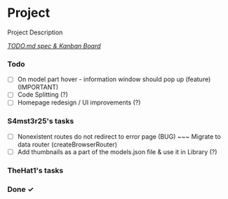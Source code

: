 # Project

Project Description

<em>[TODO.md spec & Kanban Board](https://bit.ly/3fCwKfM)</em>

### Todo

- [ ] On model part hover - information  window should pop up (feature) (IMPORTANT)  
- [ ] Code Splitting (?)  
- [ ] Homepage redesign / UI improvements (?)  

### S4mst3r25's tasks

- [ ] Nonexistent routes do not redirect to error page (BUG) ~~~ Migrate to data router (createBrowserRouter)  
- [ ] Add thumbnails as a part of the models.json file & use it in Library (?)  

### TheHat1's tasks

### Done ✓


